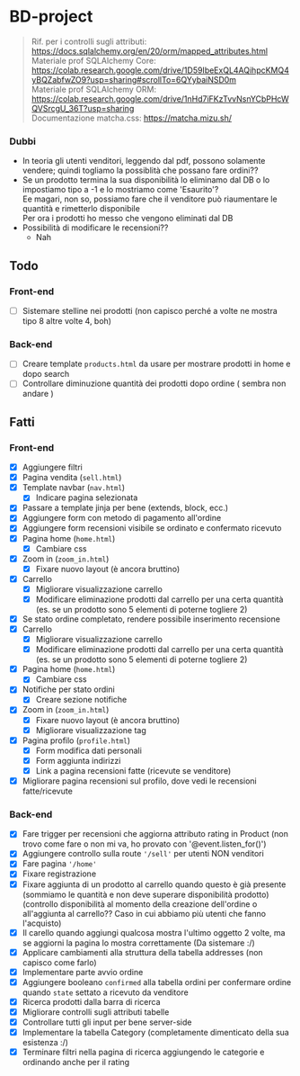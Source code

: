 # BD-project

> Rif. per i controlli sugli attributi: https://docs.sqlalchemy.org/en/20/orm/mapped_attributes.html \
> Materiale prof SQLAlchemy Core: https://colab.research.google.com/drive/1D59IbeExQL4AQihpcKMQ4yBQZabfwZO9?usp=sharing#scrollTo=6QYybaiNSD0m \
> Materiale prof SQLAlchemy ORM: https://colab.research.google.com/drive/1nHd7iFKzTvvNsnYCbPHcWQVSrcgU_36T?usp=sharing \
> Documentazione matcha.css: https://matcha.mizu.sh/

### Dubbi 

- In teoria gli utenti venditori, leggendo dal pdf, possono solamente vendere; quindi togliamo la possiblità che possano fare ordini??
- Se un prodotto termina la sua disponibilità lo eliminamo dal DB o lo impostiamo tipo a -1 e lo mostriamo come 'Esaurito'?\
    Ee magari, non so, possiamo fare che il venditore può riaumentare le quantità e rimetterlo disponibile\
    Per ora i prodotti ho messo che vengono eliminati dal DB
- Possibilità di modificare le recensioni??
    - Nah

## Todo

### Front-end
- [ ] Sistemare stelline nei prodotti (non capisco perché a volte ne mostra tipo 8 altre volte 4, boh)

### Back-end
- [ ] Creare template `products.html` da usare per mostrare prodotti in home e dopo search
- [ ] Controllare diminuzione quantità dei prodotti dopo ordine ( sembra non andare )

## Fatti

### Front-end
- [x] Aggiungere filtri
- [x] Pagina vendita (`sell.html`)
- [x] Template navbar (`nav.html`)
    - [x] Indicare pagina selezionata
- [x] Passare a template jinja per bene (extends, block, ecc.)
- [x] Aggiungere form con metodo di pagamento all'ordine
- [x] Aggiungere form recensioni visibile se ordinato e confermato ricevuto
- [x] Pagina home (`home.html`)
    - [x] Cambiare css
- [x] Zoom in (`zoom_in.html`)
    - [x] Fixare nuovo layout (è ancora bruttino)
- [x] Carrello
    - [x] Migliorare visualizzazione carrello
    - [x] Modificare eliminazione prodotti dal carrello per una certa quantità (es. se un prodotto sono 5 elementi di poterne togliere 2)
- [x] Se stato ordine completato, rendere possibile inserimento recensione
- [x] Carrello
    - [x] Migliorare visualizzazione carrello
    - [x] Modificare eliminazione prodotti dal carrello per una certa quantità (es. se un prodotto sono 5 elementi di poterne togliere 2)
- [x] Pagina home (`home.html`)
    - [x] Cambiare css
- [x] Notifiche per stato ordini
    - [x] Creare sezione notifiche
- [x] Zoom in (`zoom_in.html`)
    - [x] Fixare nuovo layout (è ancora bruttino)
    - [x] Migliorare visualizzazione tag
- [x] Pagina profilo (`profile.html`)
    - [x] Form modifica dati personali
    - [x] Form aggiunta indirizzi
    - [x] Link a pagina recensioni fatte (ricevute se venditore)
- [x] Migliorare pagina recensioni sul profilo, dove vedi le recensioni fatte/ricevute

### Back-end
- [x] Fare trigger per recensioni che aggiorna attributo rating in Product (non trovo come fare o non mi va, ho provato con '@event.listen_for()')
- [x] Aggiungere controllo sulla route `'/sell'` per utenti NON venditori
- [x] Fare pagina `'/home'`
- [x] Fixare registrazione
- [x] Fixare aggiunta di un prodotto al carrello quando questo è già presente (sommiamo le quantità e non deve superare disponibilità prodotto)
        (controllo disponibilità al momento della creazione dell'ordine o all'aggiunta al carrello?? Caso in cui abbiamo più utenti che fanno l'acquisto)
- [x] Il carello quando aggiungi qualcosa mostra l'ultimo oggetto 2 volte, ma se aggiorni la pagina lo mostra correttamente (Da sistemare :/)
- [x] Applicare cambiamenti alla struttura della tabella addresses (non capisco come farlo)
- [x] Implementare parte avvio ordine
- [x] Aggiungere booleano `confirmed` alla tabella ordini per confermare ordine quando `state` settato a ricevuto da venditore
- [x] Ricerca prodotti dalla barra di ricerca
- [x] Migliorare controlli sugli attributi tabelle
- [x] Controllare tutti gli input per bene server-side
- [x] Implementare la tabella Category (completamente dimenticato della sua esistenza :/)
- [x] Terminare filtri nella pagina di ricerca aggiungendo le categorie e ordinando anche per il rating
